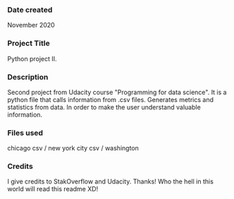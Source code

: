 ### Date created
November 2020

### Project Title
Python project II.

### Description
Second project from Udacity course "Programming for data science". It is a python file that calls information from .csv files. Generates metrics and statistics from data. In order to make the user understand valuable information.

### Files used
chicago csv / new york city csv / washington  

### Credits
I give credits to StakOverflow and Udacity. Thanks! Who the hell in this world will read this readme XD!
